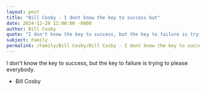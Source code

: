 ```yaml
---
layout: post
title: "Bill Cosby - I dont know the key to success but"
date: 2024-12-28 12:00:00 -0000
author: Bill Cosby
quote: "I don't know the key to success, but the key to failure is trying to please everybody."
subject: Family
permalink: /Family/Bill Cosby/Bill Cosby - I dont know the key to success but
---
```


I don't know the key to success, but the key to failure is trying to please everybody.

- Bill Cosby
